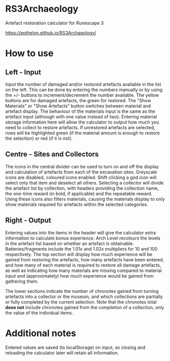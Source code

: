 # RS3Archaeology
Artefact restoration calculator for Runescape 3

https://epthelyn.github.io/RS3Archaeology/

# How to use
## Left - Input ##
Input the number of damaged and/or restored artefacts available in the list on the left. This can be done by entering the numbers manually or by using the +/- buttons to increment/decrement the number available. The yellow buttons are for damaged artefacts, the green for restored.
The "Show Materials" or "Show Artefacts" button switches between material and artefact display. The behaviour of the materials input is the same as the artefact input (although with one value instead of two). Entering material storage information here will allow the calculator to output how much you need to collect to restore artefacts. If unrestored artefacts are selected, rows will be highlighted green (if the material amount is enough to restore the selection) or red (if it is not).

## Centre - Sites and Collectors ##
The icons in the central divider can be used to turn on and off the display and calculation of artefacts from each of the excavation sites. Greyscale icons are disabled, coloured icons enabled. Shift-clicking a god icon will select only that item and deselect all others. Selecting a collector will divide the artefact list by collection, with headers providing the collection name, the one-time reward (in bold, if applicable) and the repeatable reward.
Using these icons also filters materials, causing the materials display to only show materials required for artefacts within the selected categories.

## Right - Output ##
Entering values into the items in the header will give the calculator extra information to calculate bonus experience. Arch Level recolours the levels in the artefact list based on whether an artefact is obtainable. Batteries/fragments include the 1.01x and 1.02x multipliers for 10 and 100 respectively.
The top section will display how much experience will be gained from restoring the artefacts, how many artefacts have been entered, and how many of each material is required to restore all damage artefacts, as well as indicating how many materials are missing compared to material input and (approximately) how much experience would be gained from gathering them.

The lower sections indicate the number of chronotes gained from turning artefacts into a collector or the museum, and which collections are partially or fully completed by the current selection. Note that the chronotes total **does not** include chronotes gained from the *completion* of a collection, only the value of the individual items.

# Additional notes
Entered values are saved (to localStorage) on input, so closing and reloading the calculator later will retain all information.
